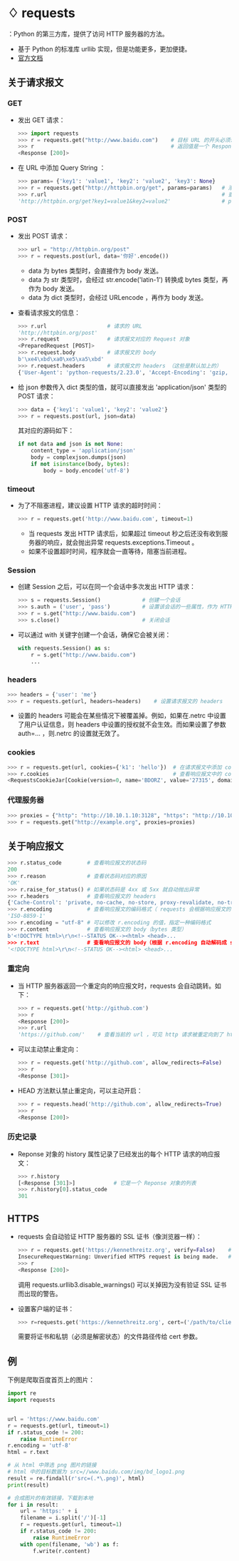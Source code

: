 # ♢ requests

：Python 的第三方库，提供了访问 HTTP 服务器的方法。
- 基于 Python 的标准库 urllib 实现，但是功能更多，更加便捷。
- [官方文档](https://requests.readthedocs.io/en/master/)

## 关于请求报文

### GET

- 发出 GET 请求：
  ```py
  >>> import requests
  >>> r = requests.get("http://www.baidu.com")    # 目标 URL 的开头必须说明协议，比如 http:// 
  >>> r                                           # 返回值是一个 Response 对象，通过它可以获取响应报文
  <Response [200]>
  ```

- 在 URL 中添加 Query String ：
  ```py
  >>> params= {'key1': 'value1', 'key2': 'value2', 'key3': None}
  >>> r = requests.get("http://httpbin.org/get", params=params)   # 添加的 params 会被转换成 Query String
  >>> r.url                                                       # 查看最终的 URL
  'http://httpbin.org/get?key1=value1&key2=value2'                # params 字典中 value 为 None 的 key 会被忽略
  ```

### POST

- 发出 POST 请求：
  ```py
  >>> url = "http://httpbin.org/post"
  >>> r = requests.post(url, data='你好'.encode())
  ```
  - data 为 bytes 类型时，会直接作为 body 发送。
  - data 为 str 类型时，会经过 str.encode('latin-1') 转换成 bytes 类型，再作为 body 发送。
  - data 为 dict 类型时，会经过 URLencode ，再作为 body 发送。

- 查看请求报文的信息：
  ```py
  >>> r.url                   # 请求的 URL
  'http://httpbin.org/post'
  >>> r.request               # 请求报文对应的 Request 对象
  <PreparedRequest [POST]>
  >>> r.request.body          # 请求报文的 body
  b'\xe4\xbd\xa0\xe5\xa5\xbd'
  >>> r.request.headers       # 请求报文的 headers （这些是默认加上的）
  {'User-Agent': 'python-requests/2.23.0', 'Accept-Encoding': 'gzip, deflate', 'Accept': '*/*', 'Connection': 'keep-alive', 'Content-Length': '6'}
  ```

- 给 json 参数传入 dict 类型的值，就可以直接发出 'application/json' 类型的 POST 请求： 
  ```py
  >>> data = {'key1': 'value1', 'key2': 'value2'}
  >>> r = requests.post(url, json=data)
  ```
  其对应的源码如下：
  ```py
  if not data and json is not None:
      content_type = 'application/json'
      body = complexjson.dumps(json)
      if not isinstance(body, bytes):
          body = body.encode('utf-8')
  ```

### timeout

- 为了不阻塞进程，建议设置 HTTP 请求的超时时间：
  ```py
  >>> r = requests.get('http://www.baidu.com', timeout=1)
  ```
  - 当 requests 发出 HTTP 请求后，如果超过 timeout 秒之后还没有收到服务器的响应，就会抛出异常 requests.exceptions.Timeout 。
  - 如果不设置超时时间，程序就会一直等待，阻塞当前进程。

### Session

- 创建 Session 之后，可以在同一个会话中多次发出 HTTP 请求：
  ```py
  >>> s = requests.Session()             # 创建一个会话
  >>> s.auth = ('user', 'pass')          # 设置该会话的一些属性，作为 HTTP 通信的默认值
  >>> r = s.get("http://www.baidu.com")
  >>> s.close()                          # 关闭会话
  ```

- 可以通过 with 关键字创建一个会话，确保它会被关闭：
  ```py
  with requests.Session() as s:
      r = s.get("http://www.baidu.com")
      ...
  ```

### headers

```py
>>> headers = {'user': 'me'}
>>> r = requests.get(url, headers=headers)    # 设置请求报文的 headers
```
- 设置的 headers 可能会在某些情况下被覆盖掉。例如，如果在.netrc 中设置了用户认证信息，则 headers 中设置的授权就不会生效。而如果设置了参数 auth=... ，则.netrc 的设置就无效了。

### cookies

```py
>>> r = requests.get(url, cookies={'k1': 'hello'})  # 在请求报文中添加 cookies
>>> r.cookies                                       # 查看响应报文中的 cookies
<RequestsCookieJar[Cookie(version=0, name='BDORZ', value='27315', domain='.baidu.com', ...)]>
```

### 代理服务器

```py
>>> proxies = {"http": "http://10.10.1.10:3128", "https": "http://10.10.1.10:1080", 'http://10.20.1.128': 'http://10.10.1.10:5323'}
>>> r = requests.get("http://example.org", proxies=proxies)
```

## 关于响应报文

```py
>>> r.status_code        # 查看响应报文的状态码
200
>>> r.reason             # 查看状态码对应的原因
'OK'
>>> r.raise_for_status() # 如果状态码是 4xx 或 5xx 就自动抛出异常
>>> r.headers            # 查看响应报文的 headers
{'Cache-Control': 'private, no-cache, no-store, proxy-revalidate, no-transform', 'Connection': 'keep-alive', 'Content-Encoding': 'gzip', 'Content-Type': 'text/html', ...}
>>> r.encoding           # 查看响应报文的编码格式（ requests 会根据响应报文的 Content-Type 选择编码格式，如果没有则默认为 ISO-8859-1 ）
'ISO-8859-1'
>>> r.encoding = "utf-8" # 可以修改 r.encoding 的值，指定一种编码格式
>>> r.content            # 查看响应报文的 body（bytes 类型）
b'<!DOCTYPE html>\r\n<!--STATUS OK--><html> <head>...
>>> r.text               # 查看响应报文的 body（根据 r.encoding 自动解码成 str 类型）
'<!DOCTYPE html>\r\n<!--STATUS OK--><html> <head>...
```

### 重定向

- 当 HTTP 服务器返回一个重定向的响应报文时，requests 会自动跳转。如下：
  ```py
  >>> r = requests.get('http://github.com')
  >>> r
  <Response [200]>
  >>> r.url
  'https://github.com/'    # 查看当前的 url ，可见 http 请求被重定向到了 https
  ```

- 可以主动禁止重定向：
  ```py
  >>> r = requests.get('http://github.com', allow_redirects=False)
  >>> r
  <Response [301]>
  ```

- HEAD 方法默认禁止重定向，可以主动开启：
  ```py
  >>> r = requests.head('http://github.com', allow_redirects=True)
  >>> r
  <Response [200]>
  ```

### 历史记录

- Reponse 对象的 history 属性记录了已经发出的每个 HTTP 请求的响应报文：
  ```py
  >>> r.history
  [<Response [301]>]            # 它是一个 Reponse 对象的列表
  >>> r.history[0].status_code
  301
  ```

## HTTPS

- requests 会自动验证 HTTP 服务器的 SSL 证书（像浏览器一样）：
  ```py
  >>> r = requests.get('https://kennethreitz.org', verify=False)    # 设置不验证 SSL 证书
  InsecureRequestWarning: Unverified HTTPS request is being made.   # requests 发出警告
  >>> r
  <Response [200]>
  ```
  调用 requests.urllib3.disable_warnings() 可以关掉因为没有验证 SSL 证书而出现的警告。

- 设置客户端的证书：
  ```py
  >>> r=requests.get('https://kennethreitz.org', cert=('/path/to/client.cert', '/path/to/client.key'))
  ```
  需要将证书和私钥（必须是解密状态）的文件路径传给 cert 参数。

## 例

下例是爬取百度首页上的图片：
```py
import re
import requests


url = 'https://www.baidu.com'
r = requests.get(url, timeout=1)
if r.status_code != 200:
    raise RuntimeError
r.encoding = 'utf-8'
html = r.text

# 从 html 中筛选 png 图片的链接
# html 中的目标数据为 src=//www.baidu.com/img/bd_logo1.png
result = re.findall(r'src=(.*\.png)', html)
print(result)

# 合成图片的有效链接，下载到本地
for i in result:
    url = 'https:' + i
    filename = i.split('/')[-1]
    r = requests.get(url, timeout=1)
    if r.status_code != 200:
        raise RuntimeError
    with open(filename, 'wb') as f:
        f.write(r.content)
```
